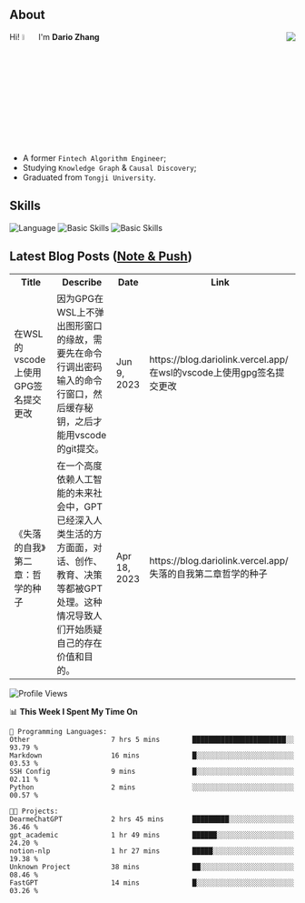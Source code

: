 ## About

<img align="right" src="https://github-readme-stats.vercel.app/api?username=dario-github&show_icons=true&bg_color=00000000&hide_title=true&hide_border=true&include_all_commits=true&count_private=true&theme=transparent" />

Hi! <img src="https://media.giphy.com/media/hvRJCLFzcasrR4ia7z/giphy.gif" width="5%"> I'm **Dario Zhang**

- A former `Fintech Algorithm Engineer`;
- Studying `Knowledge Graph` & `Causal Discovery`;
- Graduated from `Tongji University`.

## Skills

![Language](https://skillicons.dev/icons?i=py,matlab,pytorch,latex,regex,mysql,sqlite)
![Basic Skills](https://skillicons.dev/icons?i=bash,git,linux,md)
![Basic Skills](https://skillicons.dev/icons?i=vim,vscode,jupyterlab)

## Latest Blog Posts ([Note & Push](https://blog.dariolink.vercel.app/))

<table>
  <tr><th>Title</th><th>Describe</th><th>Date</th><th>Link</th></tr>
  <!-- BLOG-POST-LIST:START --><tr><td>在WSL的vscode上使用GPG签名提交更改</td><td>因为GPG在WSL上不弹出图形窗口的缘故，需要先在命令行调出密码输入的命令行窗口，然后缓存秘钥，之后才能用vscode的git提交。</td><td>Jun 9, 2023</td><td>https://blog.dariolink.vercel.app/在wsl的vscode上使用gpg签名提交更改</td></tr><tr><td>《失落的自我》第二章：哲学的种子</td><td>在一个高度依赖人工智能的未来社会中，GPT已经深入人类生活的方方面面，对话、创作、教育、决策等都被GPT处理。这种情况导致人们开始质疑自己的存在价值和目的。</td><td>Apr 18, 2023</td><td>https://blog.dariolink.vercel.app/失落的自我第二章哲学的种子</td></tr><!-- BLOG-POST-LIST:END -->
</table>

<!--START_SECTION:waka-->
![Profile Views](http://img.shields.io/badge/Profile%20Views-0-blue)

📊 **This Week I Spent My Time On** 

```text
💬 Programming Languages: 
Other                    7 hrs 5 mins        ███████████████████████░░   93.79 % 
Markdown                 16 mins             █░░░░░░░░░░░░░░░░░░░░░░░░   03.53 % 
SSH Config               9 mins              █░░░░░░░░░░░░░░░░░░░░░░░░   02.11 % 
Python                   2 mins              ░░░░░░░░░░░░░░░░░░░░░░░░░   00.57 % 

🐱‍💻 Projects: 
DearmeChatGPT            2 hrs 45 mins       █████████░░░░░░░░░░░░░░░░   36.46 % 
gpt_academic             1 hr 49 mins        ██████░░░░░░░░░░░░░░░░░░░   24.20 % 
notion-nlp               1 hr 27 mins        █████░░░░░░░░░░░░░░░░░░░░   19.38 % 
Unknown Project          38 mins             ██░░░░░░░░░░░░░░░░░░░░░░░   08.46 % 
FastGPT                  14 mins             █░░░░░░░░░░░░░░░░░░░░░░░░   03.26 % 
```


<!--END_SECTION:waka-->
